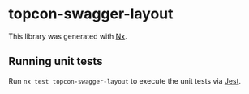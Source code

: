 # topcon-swagger-layout

This library was generated with [Nx](https://nx.dev).

## Running unit tests

Run `nx test topcon-swagger-layout` to execute the unit tests via [Jest](https://jestjs.io).
